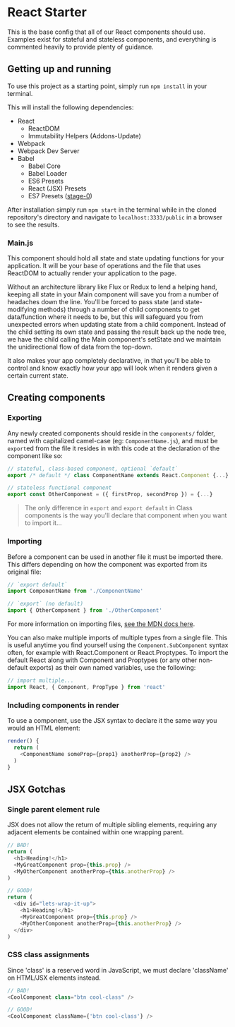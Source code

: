 React Starter
==
This is the base config that all of our React components should use. Examples exist for stateful and stateless components, and everything is commented heavily to provide plenty of guidance.

## Getting up and running

To use this project as a starting point, simply run `npm install` in your terminal.

This will install the following dependencies:

* React
  * ReactDOM
  * Immutability Helpers (Addons-Update)
* Webpack
* Webpack Dev Server
* Babel
  * Babel Core
  * Babel Loader
  * ES6 Presets
  * React (JSX) Presets
  * ES7 Presets ([stage-0](http://babeljs.io/docs/plugins/preset-stage-0/))

After installation simply run `npm start` in the terminal while in the cloned repository's directory and navigate to `localhost:3333/public` in a browser to see the results.

### Main.js
This component should hold all state and state updating functions for your application. It will be your base of operations and the file that uses ReactDOM to actually render your application to the page.

Without an architecture library like Flux or Redux to lend a helping hand, keeping all state in your Main component will save you from a number of headaches down the line. You'll be forced to pass state (and state-modifying methods) through a number of child components to get data/function where it needs to be, but this will safeguard you from unexpected errors when updating state from a child component. Instead of the child setting its own state and passing the result back up the node tree, we have the child calling the Main component's setState and we maintain the unidirectional flow of data from the top-down.

It also makes your app completely declarative, in that you'll be able to control and know exactly how your app will look when it renders given a certain current state.

## Creating components
### Exporting
Any newly created components should reside in the `components/` folder, named with capitalized camel-case (eg: `ComponentName.js`), and must be `export`ed from the file it resides in with this code at the declaration of the component like so:

```javascript
// stateful, class-based component, optional `default`
export /* default */ class ComponentName extends React.Component {...}

// stateless functional component
export const OtherComponent = ({ firstProp, secondProp }) = {...}
```

> The only difference in `export` and `export default` in Class components is the way you'll declare that component when you want to import it...

### Importing
Before a component can be used in another file it must be imported there. This differs depending on how the component was exported from its original file:

```javascript
// `export default`
import ComponentName from './ComponentName'

// `export` (no default)
import { OtherComponent } from './OtherComponent'
```

For more information on importing files, [see the MDN docs here](https://developer.mozilla.org/en-US/docs/Web/JavaScript/Reference/Statements/import).

You can also make multiple imports of multiple types from a single file. This is useful anytime you find yourself using the `Component.SubComponent` syntax often, for example with React.Component or React.Proptypes. To import the default React along with Component and Proptypes (or any other non-default exports) as their own named variables, use the following:

```javascript
// import multiple...
import React, { Component, PropType } from 'react'
```

### Including components in render
To use a component, use the JSX syntax to declare it the same way you would an HTML element:
```javascript
render() {
  return (
    <ComponentName someProp={prop1} anotherProp={prop2} />
  )
}
```

## JSX Gotchas
### Single parent element rule
JSX does not allow the return of multiple sibling elements, requiring any adjacent elements be contained within one wrapping parent.
```javascript
// BAD!
return (
  <h1>Heading!</h1>
  <MyGreatComponent prop={this.prop} />
  <MyOtherComponent anotherProp={this.anotherProp} />
)

// GOOD!
return (
  <div id="lets-wrap-it-up">
    <h1>Heading!</h1>
    <MyGreatComponent prop={this.prop} />
    <MyOtherComponent anotherProp={this.anotherProp} />
  </div>
)
```
### CSS class assignments
Since 'class' is a reserved word in JavaScript, we must declare 'className' on HTML/JSX elements instead.
```javascript
// BAD!
<CoolComponent class="btn cool-class" />

// GOOD!
<CoolComponent className={'btn cool-class'} />
```
###
